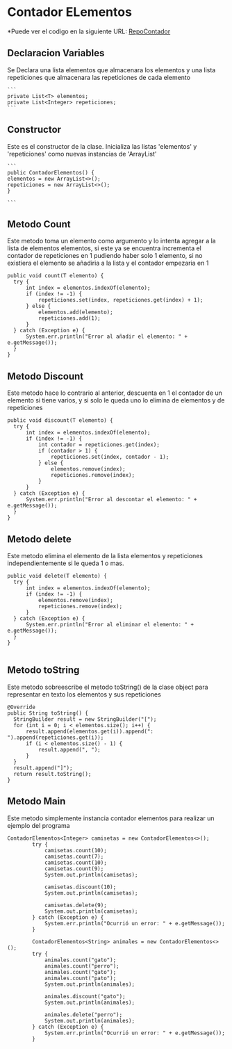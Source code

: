 # Contador ELementos

*Puede ver el codigo en la siguiente URL: [RepoContador](https://github.com/JamirGDC/Contador-Elementos.git)

## Declaracion Variables

  Se Declara una lista elementos que almacenara los elementos y una lista repeticiones que almacenara las repeticiones de cada elemento

    ```
    private List<T> elementos;
    private List<Integer> repeticiones;
    ```

## Constructor

  Este es el constructor de la clase. Inicializa las listas 'elementos' y 'repeticiones' como nuevas instancias de 'ArrayList'

    ```
    public ContadorElementos() {
    elementos = new ArrayList<>();
    repeticiones = new ArrayList<>();
    }

    ```
## Metodo Count

  Este metodo toma un elemento como argumento y lo intenta agregar a la lista de elementos elementos, si este ya se encuentra incrementa el contador de repeticiones en 1 pudiendo haber solo 1 elemento, si no existiera el elemento se añadiria a la lista y el contador empezaria en 1

  ```
  public void count(T elemento) {
    try {
        int index = elementos.indexOf(elemento);
        if (index != -1) {
            repeticiones.set(index, repeticiones.get(index) + 1);
        } else {
            elementos.add(elemento);
            repeticiones.add(1);
        }
    } catch (Exception e) {
        System.err.println("Error al añadir el elemento: " + e.getMessage());
    }
  }
  ```
## Metodo Discount

  Este metodo hace lo contrario al anterior, descuenta en 1 el contador de un elemento si tiene varios, y si solo le queda uno lo elimina de elementos y de repeticiones
  
  ```
  public void discount(T elemento) {
    try {
        int index = elementos.indexOf(elemento);
        if (index != -1) {
            int contador = repeticiones.get(index);
            if (contador > 1) {
                repeticiones.set(index, contador - 1);
            } else {
                elementos.remove(index);
                repeticiones.remove(index);
            }
        }
    } catch (Exception e) {
        System.err.println("Error al descontar el elemento: " + e.getMessage());
    }
}

  ```
## Metodo delete

  Este metodo elimina el elemento de la lista elementos y repeticiones independientemente si le queda 1 o mas.
  
  ```
  public void delete(T elemento) {
    try {
        int index = elementos.indexOf(elemento);
        if (index != -1) {
            elementos.remove(index);
            repeticiones.remove(index);
        }
    } catch (Exception e) {
        System.err.println("Error al eliminar el elemento: " + e.getMessage());
    }
  }


  ```

## Metodo toString

  Este metodo sobreescribe el metodo toString() de la clase object para representar en texto los elementos y sus repeticiones
  
  ```
  @Override
  public String toString() {
    StringBuilder result = new StringBuilder("[");
    for (int i = 0; i < elementos.size(); i++) {
        result.append(elementos.get(i)).append(": ").append(repeticiones.get(i));
        if (i < elementos.size() - 1) {
            result.append(", ");
        }
    }
    result.append("]");
    return result.toString();
  }

  ```

## Metodo Main

  Este metodo simplemente instancia contador elementos para realizar un ejemplo del programa 

```
ContadorElementos<Integer> camisetas = new ContadorElementos<>();
        try {
            camisetas.count(10);
            camisetas.count(7);
            camisetas.count(10);
            camisetas.count(9);
            System.out.println(camisetas);

            camisetas.discount(10);
            System.out.println(camisetas);

            camisetas.delete(9);
            System.out.println(camisetas);
        } catch (Exception e) {
            System.err.println("Ocurrió un error: " + e.getMessage());
        }

        ContadorElementos<String> animales = new ContadorElementos<>();
        try {
            animales.count("gato");
            animales.count("perro");
            animales.count("gato");
            animales.count("pato");
            System.out.println(animales);

            animales.discount("gato");
            System.out.println(animales);

            animales.delete("perro");
            System.out.println(animales);
        } catch (Exception e) {
            System.err.println("Ocurrió un error: " + e.getMessage());
        }
```


